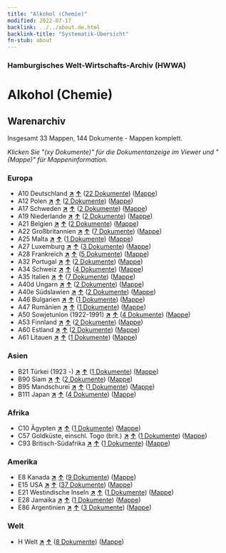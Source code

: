 ```yaml
---
title: "Alkohol (Chemie)"
modified: 2022-07-17
backlink: ../../about.de.html
backlink-title: "Systematik-Übersicht"
fn-stub: about
---
```


### Hamburgisches Welt-Wirtschafts-Archiv (HWWA)

# Alkohol (Chemie)&#160; 







## Warenarchiv




Insgesamt 33 Mappen, 144 Dokumente - Mappen komplett.

_Klicken Sie "(xy Dokumente)" für die Dokumentanzeige im Viewer und "(Mappe)" für Mappeninformation._




### Europa

- A10 Deutschland [**&nearr;**](../../../geo/i/126128/about.de.html "Deutschland (alle Mappen)") [**&uarr;**](../../../geo/about.de.html#A10 "Ländersystematik") (<a href="https://pm20.zbw.eu/iiifview/folder/wa/163481,126128" title="über: Alkohol (Chemie) : Deutschland" target="_blank">22 Dokumente</a>) ([Mappe](../../../../folder/wa/1634xx/163481/1261xx/126128/about.de.html))
- A12 Polen [**&nearr;**](../../../geo/i/140962/about.de.html "Polen (alle Mappen)") [**&uarr;**](../../../geo/about.de.html#A12 "Ländersystematik") (<a href="https://pm20.zbw.eu/iiifview/folder/wa/163481,140962" title="über: Alkohol (Chemie) : Polen" target="_blank">2 Dokumente</a>) ([Mappe](../../../../folder/wa/1634xx/163481/1409xx/140962/about.de.html))
- A17 Schweden [**&nearr;**](../../../geo/i/140968/about.de.html "Schweden (alle Mappen)") [**&uarr;**](../../../geo/about.de.html#A17 "Ländersystematik") (<a href="https://pm20.zbw.eu/iiifview/folder/wa/163481,140968" title="über: Alkohol (Chemie) : Schweden" target="_blank">2 Dokumente</a>) ([Mappe](../../../../folder/wa/1634xx/163481/1409xx/140968/about.de.html))
- A19 Niederlande [**&nearr;**](../../../geo/i/140970/about.de.html "Niederlande (alle Mappen)") [**&uarr;**](../../../geo/about.de.html#A19 "Ländersystematik") (<a href="https://pm20.zbw.eu/iiifview/folder/wa/163481,140970" title="über: Alkohol (Chemie) : Niederlande" target="_blank">2 Dokumente</a>) ([Mappe](../../../../folder/wa/1634xx/163481/1409xx/140970/about.de.html))
- A21 Belgien [**&nearr;**](../../../geo/i/140972/about.de.html "Belgien (alle Mappen)") [**&uarr;**](../../../geo/about.de.html#A21 "Ländersystematik") (<a href="https://pm20.zbw.eu/iiifview/folder/wa/163481,140972" title="über: Alkohol (Chemie) : Belgien" target="_blank">2 Dokumente</a>) ([Mappe](../../../../folder/wa/1634xx/163481/1409xx/140972/about.de.html))
- A22 Großbritannien [**&nearr;**](../../../geo/i/140974/about.de.html "Großbritannien (alle Mappen)") [**&uarr;**](../../../geo/about.de.html#A22 "Ländersystematik") (<a href="https://pm20.zbw.eu/iiifview/folder/wa/163481,140974" title="über: Alkohol (Chemie) : Großbritannien" target="_blank">7 Dokumente</a>) ([Mappe](../../../../folder/wa/1634xx/163481/1409xx/140974/about.de.html))
- A25 Malta [**&nearr;**](../../../geo/i/140980/about.de.html "Malta (alle Mappen)") [**&uarr;**](../../../geo/about.de.html#A25 "Ländersystematik") (<a href="https://pm20.zbw.eu/iiifview/folder/wa/163481,140980" title="über: Alkohol (Chemie) : Malta" target="_blank">1 Dokumente</a>) ([Mappe](../../../../folder/wa/1634xx/163481/1409xx/140980/about.de.html))
- A27 Luxemburg [**&nearr;**](../../../geo/i/140981/about.de.html "Luxemburg (alle Mappen)") [**&uarr;**](../../../geo/about.de.html#A27 "Ländersystematik") (<a href="https://pm20.zbw.eu/iiifview/folder/wa/163481,140981" title="über: Alkohol (Chemie) : Luxemburg" target="_blank">3 Dokumente</a>) ([Mappe](../../../../folder/wa/1634xx/163481/1409xx/140981/about.de.html))
- A28 Frankreich [**&nearr;**](../../../geo/i/140982/about.de.html "Frankreich (alle Mappen)") [**&uarr;**](../../../geo/about.de.html#A28 "Ländersystematik") (<a href="https://pm20.zbw.eu/iiifview/folder/wa/163481,140982" title="über: Alkohol (Chemie) : Frankreich" target="_blank">5 Dokumente</a>) ([Mappe](../../../../folder/wa/1634xx/163481/1409xx/140982/about.de.html))
- A32 Portugal [**&nearr;**](../../../geo/i/140987/about.de.html "Portugal (alle Mappen)") [**&uarr;**](../../../geo/about.de.html#A32 "Ländersystematik") (<a href="https://pm20.zbw.eu/iiifview/folder/wa/163481,140987" title="über: Alkohol (Chemie) : Portugal" target="_blank">2 Dokumente</a>) ([Mappe](../../../../folder/wa/1634xx/163481/1409xx/140987/about.de.html))
- A34 Schweiz [**&nearr;**](../../../geo/i/141007/about.de.html "Schweiz (alle Mappen)") [**&uarr;**](../../../geo/about.de.html#A34 "Ländersystematik") (<a href="https://pm20.zbw.eu/iiifview/folder/wa/163481,141007" title="über: Alkohol (Chemie) : Schweiz" target="_blank">4 Dokumente</a>) ([Mappe](../../../../folder/wa/1634xx/163481/1410xx/141007/about.de.html))
- A35 Italien [**&nearr;**](../../../geo/i/141008/about.de.html "Italien (alle Mappen)") [**&uarr;**](../../../geo/about.de.html#A35 "Ländersystematik") (<a href="https://pm20.zbw.eu/iiifview/folder/wa/163481,141008" title="über: Alkohol (Chemie) : Italien" target="_blank">7 Dokumente</a>) ([Mappe](../../../../folder/wa/1634xx/163481/1410xx/141008/about.de.html))
- A40d Ungarn [**&nearr;**](../../../geo/i/141025/about.de.html "Ungarn (alle Mappen)") [**&uarr;**](../../../geo/about.de.html#A40d "Ländersystematik") (<a href="https://pm20.zbw.eu/iiifview/folder/wa/163481,141025" title="über: Alkohol (Chemie) : Ungarn" target="_blank">2 Dokumente</a>) ([Mappe](../../../../folder/wa/1634xx/163481/1410xx/141025/about.de.html))
- A40e Südslawien [**&nearr;**](../../../geo/i/141028/about.de.html "Südslawien (alle Mappen)") [**&uarr;**](../../../geo/about.de.html#A40e "Ländersystematik") (<a href="https://pm20.zbw.eu/iiifview/folder/wa/163481,141028" title="über: Alkohol (Chemie) : Südslawien" target="_blank">2 Dokumente</a>) ([Mappe](../../../../folder/wa/1634xx/163481/1410xx/141028/about.de.html))
- A46 Bulgarien [**&nearr;**](../../../geo/i/141039/about.de.html "Bulgarien (alle Mappen)") [**&uarr;**](../../../geo/about.de.html#A46 "Ländersystematik") (<a href="https://pm20.zbw.eu/iiifview/folder/wa/163481,141039" title="über: Alkohol (Chemie) : Bulgarien" target="_blank">1 Dokumente</a>) ([Mappe](../../../../folder/wa/1634xx/163481/1410xx/141039/about.de.html))
- A47 Rumänien [**&nearr;**](../../../geo/i/141040/about.de.html "Rumänien (alle Mappen)") [**&uarr;**](../../../geo/about.de.html#A47 "Ländersystematik") (<a href="https://pm20.zbw.eu/iiifview/folder/wa/163481,141040" title="über: Alkohol (Chemie) : Rumänien" target="_blank">1 Dokumente</a>) ([Mappe](../../../../folder/wa/1634xx/163481/1410xx/141040/about.de.html))
- A50 Sowjetunion (1922-1991) [**&nearr;**](../../../geo/i/141043/about.de.html "Sowjetunion (1922-1991) (alle Mappen)") [**&uarr;**](../../../geo/about.de.html#A50 "Ländersystematik") (<a href="https://pm20.zbw.eu/iiifview/folder/wa/163481,141043" title="über: Alkohol (Chemie) : Sowjetunion (1922-1991)" target="_blank">4 Dokumente</a>) ([Mappe](../../../../folder/wa/1634xx/163481/1410xx/141043/about.de.html))
- A53 Finnland [**&nearr;**](../../../geo/i/141046/about.de.html "Finnland (alle Mappen)") [**&uarr;**](../../../geo/about.de.html#A53 "Ländersystematik") (<a href="https://pm20.zbw.eu/iiifview/folder/wa/163481,141046" title="über: Alkohol (Chemie) : Finnland" target="_blank">2 Dokumente</a>) ([Mappe](../../../../folder/wa/1634xx/163481/1410xx/141046/about.de.html))
- A60 Estland [**&nearr;**](../../../geo/i/141052/about.de.html "Estland (alle Mappen)") [**&uarr;**](../../../geo/about.de.html#A60 "Ländersystematik") (<a href="https://pm20.zbw.eu/iiifview/folder/wa/163481,141052" title="über: Alkohol (Chemie) : Estland" target="_blank">2 Dokumente</a>) ([Mappe](../../../../folder/wa/1634xx/163481/1410xx/141052/about.de.html))
- A61 Litauen [**&nearr;**](../../../geo/i/141053/about.de.html "Litauen (alle Mappen)") [**&uarr;**](../../../geo/about.de.html#A61 "Ländersystematik") (<a href="https://pm20.zbw.eu/iiifview/folder/wa/163481,141053" title="über: Alkohol (Chemie) : Litauen" target="_blank">1 Dokumente</a>) ([Mappe](../../../../folder/wa/1634xx/163481/1410xx/141053/about.de.html))

### Asien

- B21 Türkei (1923 -) [**&nearr;**](../../../geo/i/141111/about.de.html "Türkei (1923 -) (alle Mappen)") [**&uarr;**](../../../geo/about.de.html#B21 "Ländersystematik") (<a href="https://pm20.zbw.eu/iiifview/folder/wa/163481,141111" title="über: Alkohol (Chemie) : Türkei (1923 -)" target="_blank">1 Dokumente</a>) ([Mappe](../../../../folder/wa/1634xx/163481/1411xx/141111/about.de.html))
- B90 Siam [**&nearr;**](../../../geo/i/141242/about.de.html "Siam (alle Mappen)") [**&uarr;**](../../../geo/about.de.html#B90 "Ländersystematik") (<a href="https://pm20.zbw.eu/iiifview/folder/wa/163481,141242" title="über: Alkohol (Chemie) : Siam" target="_blank">2 Dokumente</a>) ([Mappe](../../../../folder/wa/1634xx/163481/1412xx/141242/about.de.html))
- B95 Mandschurei [**&nearr;**](../../../geo/i/141258/about.de.html "Mandschurei (alle Mappen)") [**&uarr;**](../../../geo/about.de.html#B95 "Ländersystematik") (<a href="https://pm20.zbw.eu/iiifview/folder/wa/163481,141258" title="über: Alkohol (Chemie) : Mandschurei" target="_blank">1 Dokumente</a>) ([Mappe](../../../../folder/wa/1634xx/163481/1412xx/141258/about.de.html))
- B111 Japan [**&nearr;**](../../../geo/i/141272/about.de.html "Japan (alle Mappen)") [**&uarr;**](../../../geo/about.de.html#B111 "Ländersystematik") (<a href="https://pm20.zbw.eu/iiifview/folder/wa/163481,141272" title="über: Alkohol (Chemie) : Japan" target="_blank">4 Dokumente</a>) ([Mappe](../../../../folder/wa/1634xx/163481/1412xx/141272/about.de.html))

### Afrika

- C10 Ägypten [**&nearr;**](../../../geo/i/141336/about.de.html "Ägypten (alle Mappen)") [**&uarr;**](../../../geo/about.de.html#C10 "Ländersystematik") (<a href="https://pm20.zbw.eu/iiifview/folder/wa/163481,141336" title="über: Alkohol (Chemie) : Ägypten" target="_blank">1 Dokumente</a>) ([Mappe](../../../../folder/wa/1634xx/163481/1413xx/141336/about.de.html))
- C57 Goldküste, einschl. Togo (brit.) [**&nearr;**](../../../geo/i/141406/about.de.html "Goldküste, einschl. Togo (brit.) (alle Mappen)") [**&uarr;**](../../../geo/about.de.html#C57 "Ländersystematik") (<a href="https://pm20.zbw.eu/iiifview/folder/wa/163481,141406" title="über: Alkohol (Chemie) : Goldküste, einschl. Togo (brit.)" target="_blank">1 Dokumente</a>) ([Mappe](../../../../folder/wa/1634xx/163481/1414xx/141406/about.de.html))
- C93 Britisch-Südafrika [**&nearr;**](../../../geo/i/141454/about.de.html "Britisch-Südafrika (alle Mappen)") [**&uarr;**](../../../geo/about.de.html#C93 "Ländersystematik") (<a href="https://pm20.zbw.eu/iiifview/folder/wa/163481,141454" title="über: Alkohol (Chemie) : Britisch-Südafrika" target="_blank">1 Dokumente</a>) ([Mappe](../../../../folder/wa/1634xx/163481/1414xx/141454/about.de.html))

### Amerika

- E8 Kanada [**&nearr;**](../../../geo/i/141644/about.de.html "Kanada (alle Mappen)") [**&uarr;**](../../../geo/about.de.html#E8 "Ländersystematik") (<a href="https://pm20.zbw.eu/iiifview/folder/wa/163481,141644" title="über: Alkohol (Chemie) : Kanada" target="_blank">9 Dokumente</a>) ([Mappe](../../../../folder/wa/1634xx/163481/1416xx/141644/about.de.html))
- E15 USA [**&nearr;**](../../../geo/i/141653/about.de.html "USA (alle Mappen)") [**&uarr;**](../../../geo/about.de.html#E15 "Ländersystematik") (<a href="https://pm20.zbw.eu/iiifview/folder/wa/163481,141653" title="über: Alkohol (Chemie) : USA" target="_blank">37 Dokumente</a>) ([Mappe](../../../../folder/wa/1634xx/163481/1416xx/141653/about.de.html))
- E21 Westindische Inseln [**&nearr;**](../../../geo/i/141658/about.de.html "Westindische Inseln (alle Mappen)") [**&uarr;**](../../../geo/about.de.html#E21 "Ländersystematik") (<a href="https://pm20.zbw.eu/iiifview/folder/wa/163481,141658" title="über: Alkohol (Chemie) : Westindische Inseln" target="_blank">1 Dokumente</a>) ([Mappe](../../../../folder/wa/1634xx/163481/1416xx/141658/about.de.html))
- E28 Jamaika [**&nearr;**](../../../geo/i/141664/about.de.html "Jamaika (alle Mappen)") [**&uarr;**](../../../geo/about.de.html#E28 "Ländersystematik") (<a href="https://pm20.zbw.eu/iiifview/folder/wa/163481,141664" title="über: Alkohol (Chemie) : Jamaika" target="_blank">1 Dokumente</a>) ([Mappe](../../../../folder/wa/1634xx/163481/1416xx/141664/about.de.html))
- E86 Argentinien [**&nearr;**](../../../geo/i/141692/about.de.html "Argentinien (alle Mappen)") [**&uarr;**](../../../geo/about.de.html#E86 "Ländersystematik") (<a href="https://pm20.zbw.eu/iiifview/folder/wa/163481,141692" title="über: Alkohol (Chemie) : Argentinien" target="_blank">3 Dokumente</a>) ([Mappe](../../../../folder/wa/1634xx/163481/1416xx/141692/about.de.html))

### Welt

- H Welt [**&nearr;**](../../../geo/i/141728/about.de.html "Welt (alle Mappen)") [**&uarr;**](../../../geo/about.de.html#H "Ländersystematik") (<a href="https://pm20.zbw.eu/iiifview/folder/wa/163481,141728" title="über: Alkohol (Chemie) : Welt" target="_blank">8 Dokumente</a>) ([Mappe](../../../../folder/wa/1634xx/163481/1417xx/141728/about.de.html))









